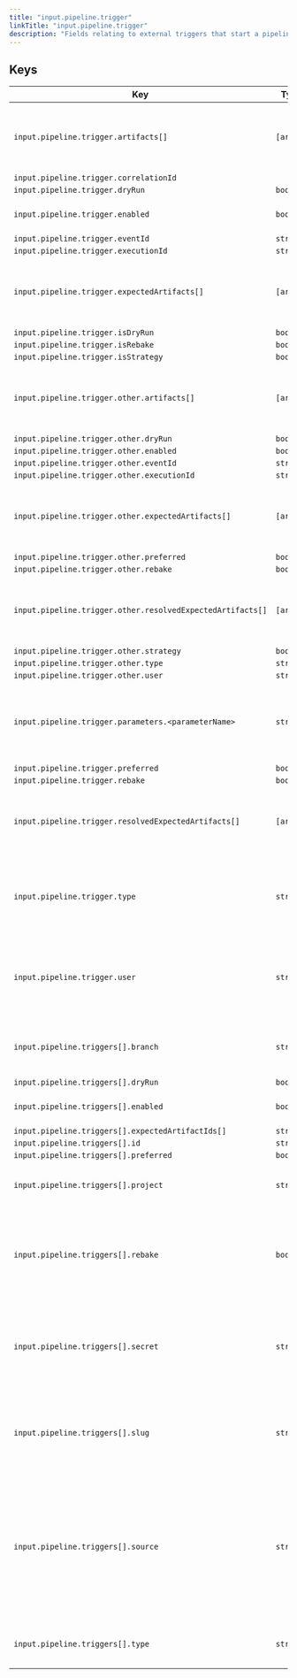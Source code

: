 ```yaml
---
title: "input.pipeline.trigger"
linkTitle: "input.pipeline.trigger"
description: "Fields relating to external triggers that start a pipeline."
---
```


## Keys
| Key                                                        | Type      | Description                                                                              |
| ---------------------------------------------------------- | --------- | ---------------------------------------------------------------------------------------- |
| `input.pipeline.trigger.artifacts[]`                       | `[array]` | See [artifacts]({{< ref "artifacts.md" >}}) for more information.                        |
| `input.pipeline.trigger.correlationId`                     |           |                                                                                          |
| `input.pipeline.trigger.dryRun`                            | `boolean` |                                                                                          |
| `input.pipeline.trigger.enabled`                           | `boolean` | True if the trigger is enabled.                                                          |
| `input.pipeline.trigger.eventId`                           | `string`  |                                                                                          |
| `input.pipeline.trigger.executionId`                       | `string`  |                                                                                          |
| `input.pipeline.trigger.expectedArtifacts[]`               | `[array]` | See [artifacts]({{< ref "artifacts.md" >}}) for more information.                        |
| `input.pipeline.trigger.isDryRun`                          | `boolean` |                                                                                          |
| `input.pipeline.trigger.isRebake`                          | `boolean` |                                                                                          |
| `input.pipeline.trigger.isStrategy`                        | `boolean` |                                                                                          |
| `input.pipeline.trigger.other.artifacts[]`                 | `[array]` | See [artifacts]({{< ref "artifacts.md" >}}) for more information.                        |
| `input.pipeline.trigger.other.dryRun`                      | `boolean` |                                                                                          |
| `input.pipeline.trigger.other.enabled`                     | `boolean` |                                                                                          |
| `input.pipeline.trigger.other.eventId`                     | `string`  |                                                                                          |
| `input.pipeline.trigger.other.executionId`                 | `string`  |                                                                                          |
| `input.pipeline.trigger.other.expectedArtifacts[]`         | `[array]` | See [artifacts]({{< ref "artifacts.md" >}}) for more information.                        |
| `input.pipeline.trigger.other.preferred`                   | `boolean` |                                                                                          |
| `input.pipeline.trigger.other.rebake`                      | `boolean` |                                                                                          |
| `input.pipeline.trigger.other.resolvedExpectedArtifacts[]` | `[array]` | See [artifacts]({{< ref "artifacts.md" >}}) for more information.                        |
| `input.pipeline.trigger.other.strategy`                    | `boolean` |                                                                                          |
| `input.pipeline.trigger.other.type`                        | `string`  |                                                                                          |
| `input.pipeline.trigger.other.user`                        | `string`  |                                                                                          |
| `input.pipeline.trigger.parameters.<parameterName>`        | `string`  | The value specified for the parameter when triggering the pipeline.                      |
| `input.pipeline.trigger.preferred`                         | `boolean` |                                                                                          |
| `input.pipeline.trigger.rebake`                            | `boolean` |                                                                                          |
| `input.pipeline.trigger.resolvedExpectedArtifacts[]`       | `[array]` | See [artifacts]({{< ref "artifacts.md" >}}) for more information.                        |
| `input.pipeline.trigger.type`                              | `string`  | The type of trigger. See [Triggering Pipelines - Overview](https://spinnaker.io/guides/user/pipeline/triggers-with-artifactsrewrite/) for more information. |
| `input.pipeline.trigger.user`                              | `string`  | For triggers of type `git`, the user or organization associated with the git repository. |
| `input.pipeline.triggers[].branch`                         | `string`  | Which branch of the git repository triggers this pipeline.                               |
| `input.pipeline.triggers[].dryRun`                         | `boolean` |                                                                                          |
| `input.pipeline.triggers[].enabled`                        | `boolean` | True if the trigger is enabled.                                                          |
| `input.pipeline.triggers[].expectedArtifactIds[]`          | `string`  |                                                                                          |
| `input.pipeline.triggers[].id`                             | `string`  |                                                                                          |
| `input.pipeline.triggers[].preferred`                      | `boolean` |                                                                                          |
| `input.pipeline.triggers[].project`                        | `string`  | A change in what project triggers this pipeline.                                         |
| `input.pipeline.triggers[].rebake`                         | `boolean` | True if all baked artifacts should be rebaked, even if their inputs have not changed.    |
| `input.pipeline.triggers[].secret`                         | `string`  | The secret that the trigger uses to authenticate with Armory Continuous Deployment.                         |
| `input.pipeline.triggers[].slug`                           | `string`  | The trigger's slug. For example, with a GitHub trigger this is the project name.         |
| `input.pipeline.triggers[].source`                         | `string`  | The type of the source for the trigger. For some trigger types this can be used to disambiguate amongst multiple trigger invokers. |
| `input.pipeline.triggers[].type`                           | `string`  | The configured type of the trigger.                                                      |
